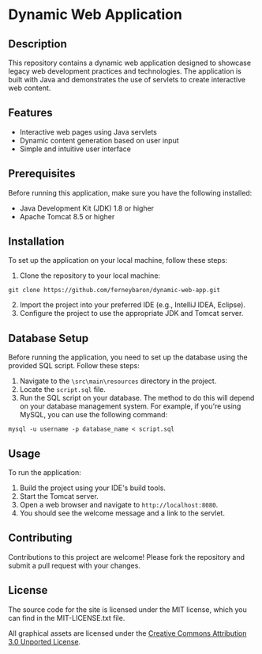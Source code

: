 # Dynamic Web Application

## Description

This repository contains a dynamic web application designed to showcase legacy web development practices and technologies. The application is built with Java and demonstrates the use of servlets to create interactive web content.

## Features

- Interactive web pages using Java servlets
- Dynamic content generation based on user input
- Simple and intuitive user interface

## Prerequisites

Before running this application, make sure you have the following installed:
- Java Development Kit (JDK) 1.8 or higher
- Apache Tomcat 8.5 or higher

## Installation

To set up the application on your local machine, follow these steps:

1. Clone the repository to your local machine:

```
git clone https://github.com/ferneybaron/dynamic-web-app.git
```
2. Import the project into your preferred IDE (e.g., IntelliJ IDEA, Eclipse).
3. Configure the project to use the appropriate JDK and Tomcat server.

## Database Setup

Before running the application, you need to set up the database using the provided SQL script. Follow these steps:

1. Navigate to the `\src\main\resources` directory in the project.
2. Locate the `script.sql` file.
3. Run the SQL script on your database. The method to do this will depend on your database management system. For example, if you're using MySQL, you can use the following command:

```
mysql -u username -p database_name < script.sql
```

## Usage

To run the application:
1. Build the project using your IDE's build tools.
2. Start the Tomcat server.
3. Open a web browser and navigate to `http://localhost:8080`.
4. You should see the welcome message and a link to the servlet.

## Contributing

Contributions to this project are welcome! Please fork the repository and submit a pull request with your changes.

## License

The source code for the site is licensed under the MIT license, which you can find in
the MIT-LICENSE.txt file.

All graphical assets are licensed under the
[Creative Commons Attribution 3.0 Unported License](https://creativecommons.org/licenses/by/3.0/).
